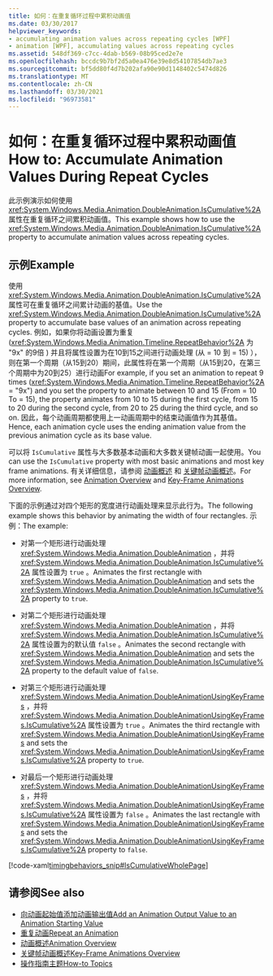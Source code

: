 ```yaml
---
title: 如何：在重复循环过程中累积动画值
ms.date: 03/30/2017
helpviewer_keywords:
- accumulating animation values across repeating cycles [WPF]
- animation [WPF], accumulating values across repeating cycles
ms.assetid: 548df369-c7cc-4dab-b569-08b95ced2e7e
ms.openlocfilehash: bccdc9b7bf2d5a0ea476e39e8d54107854db7ae3
ms.sourcegitcommit: bf5dd80f4d7b202afa90e90d1148402c5474d826
ms.translationtype: MT
ms.contentlocale: zh-CN
ms.lasthandoff: 03/30/2021
ms.locfileid: "96973581"
---
```

# <a name="how-to-accumulate-animation-values-during-repeat-cycles"></a><span data-ttu-id="3dfe4-102">如何：在重复循环过程中累积动画值</span><span class="sxs-lookup"><span data-stu-id="3dfe4-102">How to: Accumulate Animation Values During Repeat Cycles</span></span>
<span data-ttu-id="3dfe4-103">此示例演示如何使用 <xref:System.Windows.Media.Animation.DoubleAnimation.IsCumulative%2A> 属性在重复循环之间累积动画值。</span><span class="sxs-lookup"><span data-stu-id="3dfe4-103">This example shows how to use the <xref:System.Windows.Media.Animation.DoubleAnimation.IsCumulative%2A> property to accumulate animation values across repeating cycles.</span></span>  
  
## <a name="example"></a><span data-ttu-id="3dfe4-104">示例</span><span class="sxs-lookup"><span data-stu-id="3dfe4-104">Example</span></span>  
 <span data-ttu-id="3dfe4-105">使用 <xref:System.Windows.Media.Animation.DoubleAnimation.IsCumulative%2A> 属性可在重复循环之间累计动画的基值。</span><span class="sxs-lookup"><span data-stu-id="3dfe4-105">Use the <xref:System.Windows.Media.Animation.DoubleAnimation.IsCumulative%2A> property to accumulate base values of an animation across repeating cycles.</span></span> <span data-ttu-id="3dfe4-106">例如，如果你将动画设置为重复 (<xref:System.Windows.Media.Animation.Timeline.RepeatBehavior%2A> 为 "9x" 的9倍 ) 并且将属性设置为在10到15之间进行动画处理 (从 = 10 到 = 15) ），则在第一个周期（从15到20）期间，此属性将在第一个周期（从15到20，在第三个周期中为20到25）进行动画</span><span class="sxs-lookup"><span data-stu-id="3dfe4-106">For example, if you set an animation to repeat 9 times (<xref:System.Windows.Media.Animation.Timeline.RepeatBehavior%2A> = "9x") and you set the property to animate between 10 and 15 (From = 10 To = 15), the property animates from 10 to 15 during the first cycle, from 15 to 20 during the second cycle, from 20 to 25 during the third cycle, and so on.</span></span> <span data-ttu-id="3dfe4-107">因此，每个动画周期都使用上一动画周期中的结束动画值作为其基值。</span><span class="sxs-lookup"><span data-stu-id="3dfe4-107">Hence, each animation cycle uses the ending animation value from the previous animation cycle as its base value.</span></span>  
  
 <span data-ttu-id="3dfe4-108">可以将 `IsCumulative` 属性与大多数基本动画和大多数关键帧动画一起使用。</span><span class="sxs-lookup"><span data-stu-id="3dfe4-108">You can use the `IsCumulative` property with most basic animations and most key frame animations.</span></span> <span data-ttu-id="3dfe4-109">有关详细信息，请参阅 [动画概述](animation-overview.md) 和 [关键帧动画概述](key-frame-animations-overview.md)。</span><span class="sxs-lookup"><span data-stu-id="3dfe4-109">For more information, see [Animation Overview](animation-overview.md) and [Key-Frame Animations Overview](key-frame-animations-overview.md).</span></span>  
  
 <span data-ttu-id="3dfe4-110">下面的示例通过对四个矩形的宽度进行动画处理来显示此行为。</span><span class="sxs-lookup"><span data-stu-id="3dfe4-110">The following example shows this behavior by animating the width of four rectangles.</span></span> <span data-ttu-id="3dfe4-111">示例：</span><span class="sxs-lookup"><span data-stu-id="3dfe4-111">The example:</span></span>  
  
- <span data-ttu-id="3dfe4-112">对第一个矩形进行动画处理 <xref:System.Windows.Media.Animation.DoubleAnimation> ，并将 <xref:System.Windows.Media.Animation.DoubleAnimation.IsCumulative%2A> 属性设置为 `true` 。</span><span class="sxs-lookup"><span data-stu-id="3dfe4-112">Animates the first rectangle with <xref:System.Windows.Media.Animation.DoubleAnimation> and sets the <xref:System.Windows.Media.Animation.DoubleAnimation.IsCumulative%2A> property to `true`.</span></span>  
  
- <span data-ttu-id="3dfe4-113">对第二个矩形进行动画处理 <xref:System.Windows.Media.Animation.DoubleAnimation> ，并将 <xref:System.Windows.Media.Animation.DoubleAnimation.IsCumulative%2A> 属性设置为的默认值 `false` 。</span><span class="sxs-lookup"><span data-stu-id="3dfe4-113">Animates the second rectangle with <xref:System.Windows.Media.Animation.DoubleAnimation> and sets the <xref:System.Windows.Media.Animation.DoubleAnimation.IsCumulative%2A> property to the default value of `false`.</span></span>  
  
- <span data-ttu-id="3dfe4-114">对第三个矩形进行动画处理 <xref:System.Windows.Media.Animation.DoubleAnimationUsingKeyFrames> ，并将 <xref:System.Windows.Media.Animation.DoubleAnimationUsingKeyFrames.IsCumulative%2A> 属性设置为 `true` 。</span><span class="sxs-lookup"><span data-stu-id="3dfe4-114">Animates the third rectangle with <xref:System.Windows.Media.Animation.DoubleAnimationUsingKeyFrames> and sets the <xref:System.Windows.Media.Animation.DoubleAnimationUsingKeyFrames.IsCumulative%2A> property to `true`.</span></span>  
  
- <span data-ttu-id="3dfe4-115">对最后一个矩形进行动画处理 <xref:System.Windows.Media.Animation.DoubleAnimationUsingKeyFrames> ，并将 <xref:System.Windows.Media.Animation.DoubleAnimationUsingKeyFrames.IsCumulative%2A> 属性设置为 `false` 。</span><span class="sxs-lookup"><span data-stu-id="3dfe4-115">Animates the last rectangle with <xref:System.Windows.Media.Animation.DoubleAnimationUsingKeyFrames> and sets the <xref:System.Windows.Media.Animation.DoubleAnimationUsingKeyFrames.IsCumulative%2A> property to `false`.</span></span>  
  
 [!code-xaml[timingbehaviors_snip#IsCumulativeWholePage](~/samples/snippets/csharp/VS_Snippets_Wpf/timingbehaviors_snip/CSharp/IsCumulativeExample.xaml#iscumulativewholepage)]  
  
## <a name="see-also"></a><span data-ttu-id="3dfe4-116">请参阅</span><span class="sxs-lookup"><span data-stu-id="3dfe4-116">See also</span></span>

- [<span data-ttu-id="3dfe4-117">向动画起始值添加动画输出值</span><span class="sxs-lookup"><span data-stu-id="3dfe4-117">Add an Animation Output Value to an Animation Starting Value</span></span>](how-to-add-an-animation-output-value-to-an-animation-starting-value.md)
- [<span data-ttu-id="3dfe4-118">重复动画</span><span class="sxs-lookup"><span data-stu-id="3dfe4-118">Repeat an Animation</span></span>](how-to-repeat-an-animation.md)
- [<span data-ttu-id="3dfe4-119">动画概述</span><span class="sxs-lookup"><span data-stu-id="3dfe4-119">Animation Overview</span></span>](animation-overview.md)
- [<span data-ttu-id="3dfe4-120">关键帧动画概述</span><span class="sxs-lookup"><span data-stu-id="3dfe4-120">Key-Frame Animations Overview</span></span>](key-frame-animations-overview.md)
- [<span data-ttu-id="3dfe4-121">操作指南主题</span><span class="sxs-lookup"><span data-stu-id="3dfe4-121">How-to Topics</span></span>](animation-and-timing-how-to-topics.md)
